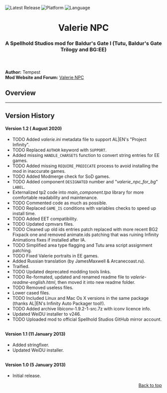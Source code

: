 
![Latest Release](https://img.shields.io/github/v/release/SpellholdStudios/Valerie_NPC?include_prereleases&color=darkred)<a name="top" id="top"> </a>
![Platform](https://img.shields.io/static/v1?label=platform&message=windows%20%7C%20Mac%20%7C%20linux&color=informational)
![Language](https://img.shields.io/static/v1?label=language&message=English%20%7C%20Russian&color=limegreen)


<div align="center"><h1>Valerie NPC</h1>

<h3>A Spellhold Studios mod for Baldur's Gate I (Tutu, Baldur's Gate Trilogy and BG:EE)<h3>

</div><br />


**Author:** Tempest  
**Mod Website and Forum:** <a href="http://www.shsforums.net/forum/617-valerie/">Valerie NPC</a>  

## 

## <a name="intro" id="intro"></a>Overview


<hr>


## <a name="versions" id="versions"></a>Version History

#### Version 1.2 ( August 2020)

- TODO Added *valerie.ini* metadata file to support AL|EN's "Project Infinity".
- TODO Replaced `AUTHOR` keyword with `SUPPORT`.
- Added missing `HANDLE_CHARSETS` function to convert string entries for EE games.
- TODO Added missing `REQUIRE_PREDICATE` process to avoid installing the mod in inaccurate games.
- TODO Added Modmerge check for SoD games.
- TODO Added component `DESIGNATED` number and "*valerie_npc_for_bg*" `LABEL`.
- Externalized tp2 code into *main_component.tpa* library for more comfortable readability and maintenance.
- TODO Commented code as much as possible.
- TODO Replaced `GAME_IS` conditions with variables checks to speed up install time.
- TODO Added EET compatibility.
- TODO Updated cpmvars files.
- TODO Cleaned up old ids entries patch replaced with more recent BG2 Fixpack one and removed animate.ids patching that was ruining Infinity Animations fixes if installed after IA.
- TODO Simplified area type flagging and Tutu area script assignment patching.
- TODO Fixed Valerie portraits in EE games.
- Added Russian translation (by JamesMaxwell & Arcanecoast.ru).
- Traified.
- TODO Updated deprecated modding tools links.
- TODO Re-formated, updated and renamed readme file to *valerie-readme-english.html*, then moved it into new readme folder.
- TODO Removed useless files.
- Lower cased files.
- TODO Included Linux and Mac Os X versions in the same package (thanks AL|EN's Infinity Auto Packager tool!).
- TODO Added archive libiconv-1.9.2-1-src.7z with iconv licence info.
- Updated WeiDU installer to v246.
- TODO Uploaded mod to official Spellhold Studios GitHub mirror account.

## 

#### Version 1.1 (11 January 2013)

- Added stringfixer.
- Updated WeiDU installer.

## 

#### Version 1.0 (5 January 2013)

- Initial release.
<div align="right"><a href="#top">Back to top</a></div>
